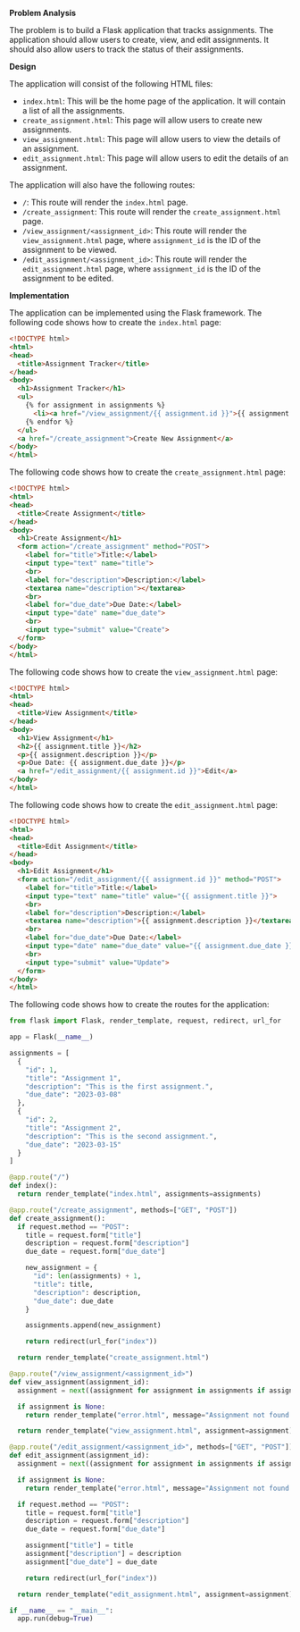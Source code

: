  **Problem Analysis**

The problem is to build a Flask application that tracks assignments. The application should allow users to create, view, and edit assignments. It should also allow users to track the status of their assignments.

**Design**

The application will consist of the following HTML files:

* `index.html`: This will be the home page of the application. It will contain a list of all the assignments.
* `create_assignment.html`: This page will allow users to create new assignments.
* `view_assignment.html`: This page will allow users to view the details of an assignment.
* `edit_assignment.html`: This page will allow users to edit the details of an assignment.

The application will also have the following routes:

* `/`: This route will render the `index.html` page.
* `/create_assignment`: This route will render the `create_assignment.html` page.
* `/view_assignment/<assignment_id>`: This route will render the `view_assignment.html` page, where `assignment_id` is the ID of the assignment to be viewed.
* `/edit_assignment/<assignment_id>`: This route will render the `edit_assignment.html` page, where `assignment_id` is the ID of the assignment to be edited.

**Implementation**

The application can be implemented using the Flask framework. The following code shows how to create the `index.html` page:

```html
<!DOCTYPE html>
<html>
<head>
  <title>Assignment Tracker</title>
</head>
<body>
  <h1>Assignment Tracker</h1>
  <ul>
    {% for assignment in assignments %}
      <li><a href="/view_assignment/{{ assignment.id }}">{{ assignment.title }}</a></li>
    {% endfor %}
  </ul>
  <a href="/create_assignment">Create New Assignment</a>
</body>
</html>
```

The following code shows how to create the `create_assignment.html` page:

```html
<!DOCTYPE html>
<html>
<head>
  <title>Create Assignment</title>
</head>
<body>
  <h1>Create Assignment</h1>
  <form action="/create_assignment" method="POST">
    <label for="title">Title:</label>
    <input type="text" name="title">
    <br>
    <label for="description">Description:</label>
    <textarea name="description"></textarea>
    <br>
    <label for="due_date">Due Date:</label>
    <input type="date" name="due_date">
    <br>
    <input type="submit" value="Create">
  </form>
</body>
</html>
```

The following code shows how to create the `view_assignment.html` page:

```html
<!DOCTYPE html>
<html>
<head>
  <title>View Assignment</title>
</head>
<body>
  <h1>View Assignment</h1>
  <h2>{{ assignment.title }}</h2>
  <p>{{ assignment.description }}</p>
  <p>Due Date: {{ assignment.due_date }}</p>
  <a href="/edit_assignment/{{ assignment.id }}">Edit</a>
</body>
</html>
```

The following code shows how to create the `edit_assignment.html` page:

```html
<!DOCTYPE html>
<html>
<head>
  <title>Edit Assignment</title>
</head>
<body>
  <h1>Edit Assignment</h1>
  <form action="/edit_assignment/{{ assignment.id }}" method="POST">
    <label for="title">Title:</label>
    <input type="text" name="title" value="{{ assignment.title }}">
    <br>
    <label for="description">Description:</label>
    <textarea name="description">{{ assignment.description }}</textarea>
    <br>
    <label for="due_date">Due Date:</label>
    <input type="date" name="due_date" value="{{ assignment.due_date }}">
    <br>
    <input type="submit" value="Update">
  </form>
</body>
</html>
```

The following code shows how to create the routes for the application:

```python
from flask import Flask, render_template, request, redirect, url_for

app = Flask(__name__)

assignments = [
  {
    "id": 1,
    "title": "Assignment 1",
    "description": "This is the first assignment.",
    "due_date": "2023-03-08"
  },
  {
    "id": 2,
    "title": "Assignment 2",
    "description": "This is the second assignment.",
    "due_date": "2023-03-15"
  }
]

@app.route("/")
def index():
  return render_template("index.html", assignments=assignments)

@app.route("/create_assignment", methods=["GET", "POST"])
def create_assignment():
  if request.method == "POST":
    title = request.form["title"]
    description = request.form["description"]
    due_date = request.form["due_date"]

    new_assignment = {
      "id": len(assignments) + 1,
      "title": title,
      "description": description,
      "due_date": due_date
    }

    assignments.append(new_assignment)

    return redirect(url_for("index"))

  return render_template("create_assignment.html")

@app.route("/view_assignment/<assignment_id>")
def view_assignment(assignment_id):
  assignment = next((assignment for assignment in assignments if assignment["id"] == int(assignment_id)), None)

  if assignment is None:
    return render_template("error.html", message="Assignment not found.")

  return render_template("view_assignment.html", assignment=assignment)

@app.route("/edit_assignment/<assignment_id>", methods=["GET", "POST"])
def edit_assignment(assignment_id):
  assignment = next((assignment for assignment in assignments if assignment["id"] == int(assignment_id)), None)

  if assignment is None:
    return render_template("error.html", message="Assignment not found.")

  if request.method == "POST":
    title = request.form["title"]
    description = request.form["description"]
    due_date = request.form["due_date"]

    assignment["title"] = title
    assignment["description"] = description
    assignment["due_date"] = due_date

    return redirect(url_for("index"))

  return render_template("edit_assignment.html", assignment=assignment)

if __name__ == "__main__":
  app.run(debug=True)
```